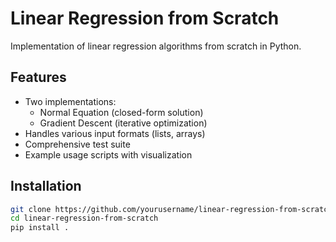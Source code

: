 # Linear Regression from Scratch

Implementation of linear regression algorithms from scratch in Python.

## Features

- Two implementations:
  - Normal Equation (closed-form solution)
  - Gradient Descent (iterative optimization)
- Handles various input formats (lists, arrays)
- Comprehensive test suite
- Example usage scripts with visualization

## Installation

```bash
git clone https://github.com/yourusername/linear-regression-from-scratch.git
cd linear-regression-from-scratch
pip install .
